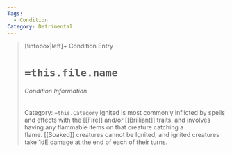 ```yaml
---
Tags:
  - Condition
Category: Detrimental
---
```

> [!infobox|left]+ Condition Entry
> # `=this.file.name`
> ###### Condition Information
> Category: `=this.Category`
> Ignited is most commonly inflicted by spells and effects with the [[Fire]] and/or [[Brilliant]] traits, and involves having any flammable items on that creature catching a flame. [[Soaked]] creatures cannot be Ignited, and ignited creatures take 1dE damage at the end of each of their turns.